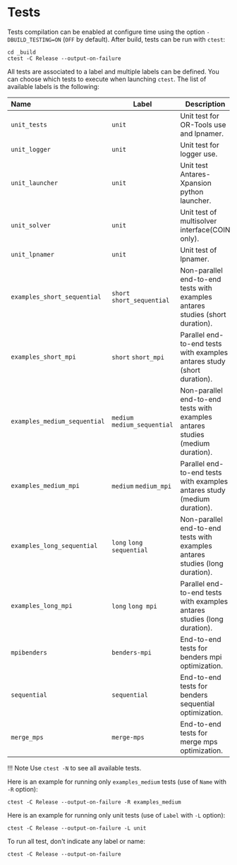 # Tests

Tests compilation  can be enabled at configure time using the option `-DBUILD_TESTING=ON` (`OFF` by default). After build, tests can be run with `ctest`:

```
cd _build
ctest -C Release --output-on-failure
```

All tests are associated to a label and multiple labels can be defined. You can choose which tests to execute when launching `ctest`. The list of available labels is the following:

| Name     | Label |Description |
|:-------|-----|-----|
| `unit_tests`  | `unit`  | Unit test for OR-Tools use and lpnamer.|
| `unit_logger`  | `unit`  | Unit test for logger use.|
| `unit_launcher`  | `unit`  |Unit test Antares-Xpansion python launcher.|
| `unit_solver`  | `unit`  |Unit test of multisolver interface(COIN only).|
| `unit_lpnamer`  | `unit`  |Unit test of lpnamer.|
| `examples_short_sequential`  | `short` `short_sequential` |Non-parallel end-to-end tests with examples antares studies (short duration).|
| `examples_short_mpi`  | `short` `short_mpi` |Parallel end-to-end tests with examples antares study (short duration).|
| `examples_medium_sequential`  | `medium` `medium_sequential` |Non-parallel end-to-end tests with examples antares studies (medium duration).|
| `examples_medium_mpi`  | `medium` `medium_mpi` |Parallel end-to-end tests with examples antares study (medium duration).|
| `examples_long_sequential`  | `long` `long sequential`  |Non-parallel end-to-end tests with examples antares studies (long duration).|
| `examples_long_mpi`  | `long` `long mpi`  |Parallel end-to-end tests with examples antares studies (long duration).|
| `mpibenders`  | `benders-mpi`  |End-to-end tests for benders mpi optimization.|
| `sequential`  | `sequential`  |End-to-end tests for benders sequential optimization.|
| `merge_mps`  | `merge-mps`  |End-to-end tests for merge mps optimization.|

!!! Note
    Use `ctest -N` to see all available tests.

Here is an example for running only `examples_medium` tests (use of `Name` with `-R` option):

```
ctest -C Release --output-on-failure -R examples_medium
```

Here is an example for running only unit tests (use of `Label` with `-L` option):

```
ctest -C Release --output-on-failure -L unit
```

To run all test, don't indicate any label or name:

```
ctest -C Release --output-on-failure
```
